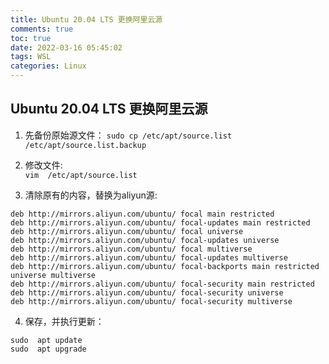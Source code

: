 ```yaml
---
title: Ubuntu 20.04 LTS 更换阿里云源
comments: true
toc: true
date: 2022-03-16 05:45:02
tags: WSL
categories: Linux
---
```

## Ubuntu 20.04 LTS 更换阿里云源

1. 先备份原始源文件：
`sudo cp /etc/apt/source.list /etc/apt/source.list.backup`

2. 修改文件:   
`vim  /etc/apt/source.list`

3. 清除原有的内容，替换为aliyun源:
```
deb http://mirrors.aliyun.com/ubuntu/ focal main restricted
deb http://mirrors.aliyun.com/ubuntu/ focal-updates main restricted
deb http://mirrors.aliyun.com/ubuntu/ focal universe
deb http://mirrors.aliyun.com/ubuntu/ focal-updates universe
deb http://mirrors.aliyun.com/ubuntu/ focal multiverse
deb http://mirrors.aliyun.com/ubuntu/ focal-updates multiverse
deb http://mirrors.aliyun.com/ubuntu/ focal-backports main restricted universe multiverse
deb http://mirrors.aliyun.com/ubuntu/ focal-security main restricted
deb http://mirrors.aliyun.com/ubuntu/ focal-security universe
deb http://mirrors.aliyun.com/ubuntu/ focal-security multiverse
```

4. 保存，并执行更新：
```
sudo  apt update
sudo  apt upgrade
```